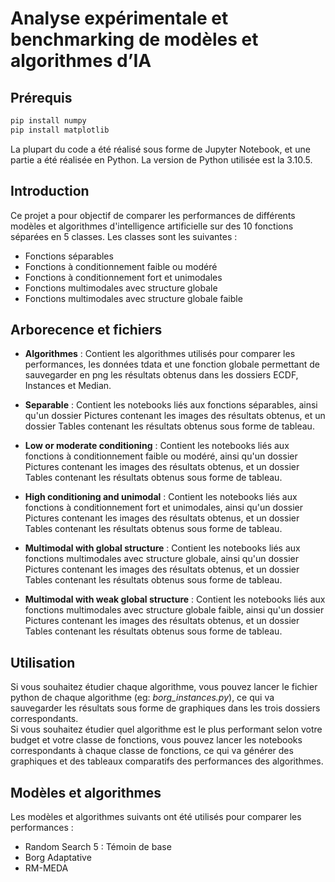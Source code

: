 # Analyse expérimentale et benchmarking de modèles et algorithmes d’IA

## Prérequis
```bash	
pip install numpy
pip install matplotlib
```
La plupart du code a été réalisé sous forme de Jupyter Notebook, et une partie a été réalisée en Python. La version de Python utilisée est la 3.10.5.

## Introduction

Ce projet a pour objectif de comparer les performances de différents modèles et algorithmes d'intelligence artificielle sur des 10 fonctions séparées en 5 classes. Les classes sont les suivantes :
- Fonctions séparables
- Fonctions à conditionnement faible ou modéré
- Fonctions à conditionnement fort et unimodales
- Fonctions multimodales avec structure globale
- Fonctions multimodales avec structure globale faible

## Arborecence et fichiers

- **Algorithmes** : Contient les algorithmes utilisés pour comparer les performances, les données tdata et une fonction globale permettant de sauvegarder en png les résultats obtenus dans les dossiers ECDF, Instances et Median.

- **Separable** : Contient les notebooks liés aux fonctions séparables, ainsi qu'un dossier Pictures contenant les images des résultats obtenus, et un dossier Tables contenant les résultats obtenus sous forme de tableau.
- **Low or moderate conditioning** : Contient les notebooks liés aux fonctions à conditionnement faible ou modéré, ainsi qu'un dossier Pictures contenant les images des résultats obtenus, et un dossier Tables contenant les résultats obtenus sous forme de tableau.
- **High conditioning and unimodal** : Contient les notebooks liés aux fonctions à conditionnement fort et unimodales, ainsi qu'un dossier Pictures contenant les images des résultats obtenus, et un dossier Tables contenant les résultats obtenus sous forme de tableau.
- **Multimodal with global structure** : Contient les notebooks liés aux fonctions multimodales avec structure globale, ainsi qu'un dossier Pictures contenant les images des résultats obtenus, et un dossier Tables contenant les résultats obtenus sous forme de tableau.
- **Multimodal with weak global structure** : Contient les notebooks liés aux fonctions multimodales avec structure globale faible, ainsi qu'un dossier Pictures contenant les images des résultats obtenus, et un dossier Tables contenant les résultats obtenus sous forme de tableau.


## Utilisation
Si vous souhaitez étudier chaque algorithme, vous pouvez lancer le fichier python de chaque algorithme (eg: *borg_instances.py*), ce qui va sauvegarder les résultats sous forme de graphiques dans les trois dossiers correspondants.\
Si vous souhaitez étudier quel algorithme est le plus performant selon votre budget et votre classe de fonctions, vous pouvez lancer les notebooks correspondants à chaque classe de fonctions, ce qui va générer des graphiques et des tableaux comparatifs des performances des algorithmes.


## Modèles et algorithmes

Les modèles et algorithmes suivants ont été utilisés pour comparer les performances :
- Random Search 5 : Témoin de base
- Borg Adaptative
- RM-MEDA

